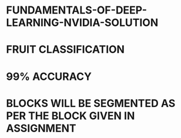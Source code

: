 # FUNDAMENTALS-OF-DEEP-LEARNING-NVIDIA-SOLUTION
# FRUIT CLASSIFICATION 
# 99% ACCURACY
# BLOCKS WILL BE SEGMENTED AS PER THE BLOCK GIVEN IN ASSIGNMENT
